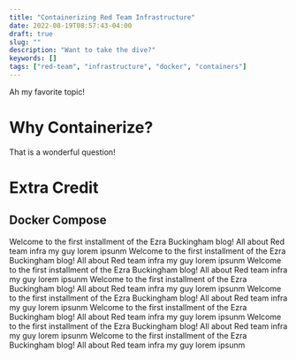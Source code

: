 ```yaml
---
title: "Containerizing Red Team Infrastructure"
date: 2022-08-19T08:57:43-04:00
draft: true
slug: ""
description: "Want to take the dive?"
keywords: []
tags: ["red-team", "infrastructure", "docker", "containers"]
---
```


Ah my favorite topic!

# Why Containerize?

That is a wonderful question!

# Extra Credit

## Docker Compose



Welcome to the first installment of the Ezra Buckingham blog! All about Red team infra my guy lorem ipsunm
Welcome to the first installment of the Ezra Buckingham blog! All about Red team infra my guy lorem ipsunm
Welcome to the first installment of the Ezra Buckingham blog! All about Red team infra my guy lorem ipsunm
Welcome to the first installment of the Ezra Buckingham blog! All about Red team infra my guy lorem ipsunm
Welcome to the first installment of the Ezra Buckingham blog! All about Red team infra my guy lorem ipsunm
Welcome to the first installment of the Ezra Buckingham blog! All about Red team infra my guy lorem ipsunm
Welcome to the first installment of the Ezra Buckingham blog! All about Red team infra my guy lorem ipsunm
Welcome to the first installment of the Ezra Buckingham blog! All about Red team infra my guy lorem ipsunm
